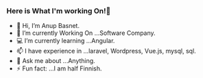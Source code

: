 ### Here is What I'm working On!👋

- 👋 Hi, I’m Anup Basnet.
- 👀 I’m currently Working On ...Software Company.
- 💻 I’m currently learning ...Angular.
- 📫 I have experience in ...laravel, Wordpress, Vue.js, mysql, sql.
- 💬 Ask me about ...Anything.
- ⚡ Fun fact: ...I am half Finnish.
